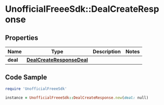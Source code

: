 # UnofficialFreeeSdk::DealCreateResponse

## Properties

Name | Type | Description | Notes
------------ | ------------- | ------------- | -------------
**deal** | [**DealCreateResponseDeal**](DealCreateResponseDeal.md) |  | 

## Code Sample

```ruby
require 'UnofficialFreeeSdk'

instance = UnofficialFreeeSdk::DealCreateResponse.new(deal: null)
```


